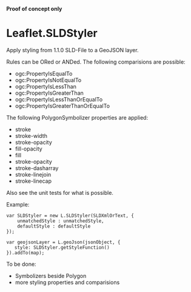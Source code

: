 **Proof of concept only** 

# Leaflet.SLDStyler

Apply styling from 1.1.0 SLD-File to a GeoJSON layer.

Rules can be ORed or ANDed. The following comparisions are possible:

 * ogc:PropertyIsEqualTo
 * ogc:PropertyIsNotEqualTo
 * ogc:PropertyIsLessThan
 * ogc:PropertyIsGreaterThan
 * ogc:PropertyIsLessThanOrEqualTo
 * ogc:PropertyIsGreaterThanOrEqualTo

The following PolygonSymbolizer properties are applied:

 * stroke
 * stroke-width
 * stroke-opacity
 * fill-opacity
 * fill
 * stroke-opacity
 * stroke-dasharray
 * stroke-linejoin
 * stroke-linecap

Also see the unit tests for what is possible.

Example:

    var SLDStyler = new L.SLDStyler(SLDXmlOrText, {
        unmatchedStyle : unmatchedStyle,
        defaultStyle : defaultStyle
    });

    var geojsonLayer = L.geoJson(jsonObject, {
       style: SLDStyler.getStyleFunction()
    }).addTo(map);


To be done:

 * Symbolizers beside Polygon
 * more styling properties and comparisions
